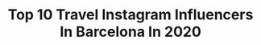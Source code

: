 ---
title: Top 10 Travel Instagram Influencers In Barcelona In 2020
description: >-
  Find top travel Instagram influencers in Barcelona in 2020. Most popular hashtags: #barcelona #travel #barcelonacity #sunset.
platform: Instagram
profiles:
  - username: "saraseaside"
    fullname: >-
      Sara Costa
    location: "Spain"
    followers: 9231
    engagement: 594
    commentsToLikes: 0.024038
    id: ck14k0t4in5df0i19wxwgsl5q
    verified: false
    hashtags: "#gosee, #virginiawolf, #winewithyou, #vogue"
  - username: "german_online"
    fullname: >-
      GERMÁN GONZÁLEZ
    location: "Spain"
    followers: 21467
    engagement: 920
    commentsToLikes: 0.021834
    id: ck6ufkh4kxlbm0j71ja301pnk
    verified: false
    hashtags: "#cantabria, #cambiosconstantes, #nosupero, #depresionpostvacacional"
  - username: "takemymaps"
    fullname: >-
      Fran 👫 Lili |🗺️mapas de viajes
    location: "Spain"
    followers: 3878
    engagement: 1224
    commentsToLikes: 0.213503
    id: ck6txpc17z3cy0j71rhxoj5gj
    verified: false
    hashtags: "#pinksunset, #cerrotorre, #canalbeagle, #vivirargentina"
  - username: "peredeterrassa"
    fullname: >-
      Pere
    location: "Spain"
    followers: 12265
    engagement: 1434
    commentsToLikes: 0.013716
    id: ckap82ufcmkxt0i789v8dn4rr
    verified: false
    hashtags: "#baixemporda, #igersemporda, #macau, #memories"
  - username: "_sincoordenadas"
    fullname: >-
      GIGI SALOMÓN
    location: "Spain"
    followers: 3254
    engagement: 2689
    commentsToLikes: 0.215353
    id: ck8svumjjcr5d0j78olwarewb
    verified: false
    hashtags: "#visitmalta, #balilocal, #tamcocvietnam, #travelmalta"
  - username: "theflyingframe"
    fullname: >-
      Theflyingframe
    location: "Spain"
    followers: 7734
    engagement: 1517
    commentsToLikes: 0.298018
    id: ck5zxxn828uns0i14y37s0n1k
    verified: false
    hashtags: "#detalles, #photooftheday, #desdemibalcon, #parejastumblr"
  - username: "aina.simon"
    fullname: >-
      AINA SIMON
    location: "Spain"
    followers: 293803
    engagement: 1175
    commentsToLikes: 0.351111
    id: ck0vyy6sp6d680i19gk2enc5c
    verified: false
    hashtags: "#kikoathome, #valerianetflix"
  - username: "harris_jrt"
    fullname: >-
      🄷🄰🅁🅁🄸🅂 ♂️
    location: "Spain"
    followers: 13515
    engagement: 919
    commentsToLikes: 0.288897
    id: ck6u5hw869q7x0j717xf5ruhh
    verified: false
    hashtags: "#confinamiento, #doglovers, #itsfriday, #virtualhug"
  - username: "nachoperezcortes"
    fullname: >-
      NACHO PÉREZ CORTÉS
    location: "Spain"
    followers: 30728
    engagement: 833
    commentsToLikes: 0.021913
    id: ck5c679c64vb20i11va2gktzs
    verified: false
    hashtags: "#tbt, #barcelona, #travel, #niidea"
  - username: "maksimslavin"
    fullname: >-
      M A K S I M    S L A V I N
    location: "Spain"
    followers: 7936
    engagement: 633
    commentsToLikes: 0.018731
    id: ck6ucb0uhejre0j71tc2mkwqq
    verified: false
    hashtags: "#memories, #barcelona, #travel, #interiors"
---